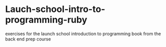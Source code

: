 # Lauch-school-intro-to-programming-ruby
exercises for the launch school introduction to programming book from the back end prep course
